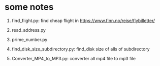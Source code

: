 # some notes
1) find_flight.py: find cheap flight in https://www.finn.no/reise/flybilletter/
 
2) read_address.py 	

3) prime_number.py 

4) find_disk_size_subdirectory.py: find_disk size of alls of subdirectory

5) Converter_MP4_to_MP3.py: converter all mp4 file to mp3 file 
